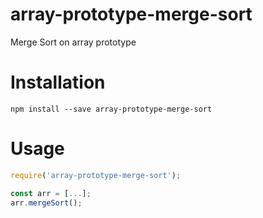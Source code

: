 # array-prototype-merge-sort

Merge Sort on array prototype


# Installation

`npm install --save array-prototype-merge-sort`

# Usage

```js
require('array-prototype-merge-sort');

const arr = [...];
arr.mergeSort();
```